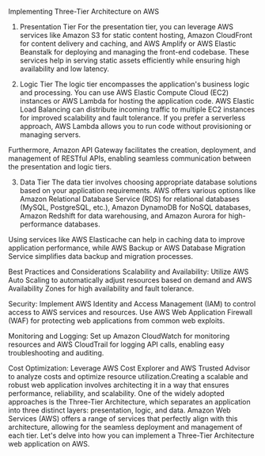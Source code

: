 Implementing Three-Tier Architecture on AWS
1. Presentation Tier
For the presentation tier, you can leverage AWS services like Amazon S3 for static content hosting, Amazon CloudFront for content delivery and caching, and AWS Amplify or AWS Elastic Beanstalk for deploying and managing the front-end codebase. These services help in serving static assets efficiently while ensuring high availability and low latency.

2. Logic Tier
The logic tier encompasses the application's business logic and processing. You can use AWS Elastic Compute Cloud (EC2) instances or AWS Lambda for hosting the application code. AWS Elastic Load Balancing can distribute incoming traffic to multiple EC2 instances for improved scalability and fault tolerance. If you prefer a serverless approach, AWS Lambda allows you to run code without provisioning or managing servers.

Furthermore, Amazon API Gateway facilitates the creation, deployment, and management of RESTful APIs, enabling seamless communication between the presentation and logic tiers.

3. Data Tier
The data tier involves choosing appropriate database solutions based on your application requirements. AWS offers various options like Amazon Relational Database Service (RDS) for relational databases (MySQL, PostgreSQL, etc.), Amazon DynamoDB for NoSQL databases, Amazon Redshift for data warehousing, and Amazon Aurora for high-performance databases.

Using services like AWS Elasticache can help in caching data to improve application performance, while AWS Backup or AWS Database Migration Service simplifies data backup and migration processes.

Best Practices and Considerations
Scalability and Availability: Utilize AWS Auto Scaling to automatically adjust resources based on demand and AWS Availability Zones for high availability and fault tolerance.

Security: Implement AWS Identity and Access Management (IAM) to control access to AWS services and resources. Use AWS Web Application Firewall (WAF) for protecting web applications from common web exploits.

Monitoring and Logging: Set up Amazon CloudWatch for monitoring resources and AWS CloudTrail for logging API calls, enabling easy troubleshooting and auditing.

Cost Optimization: Leverage AWS Cost Explorer and AWS Trusted Advisor to analyze costs and optimize resource utilization.Creating a scalable and robust web application involves architecting it in a way that ensures performance, reliability, and scalability. One of the widely adopted approaches is the Three-Tier Architecture, which separates an application into three distinct layers: presentation, logic, and data. Amazon Web Services (AWS) offers a range of services that perfectly align with this architecture, allowing for the seamless deployment and management of each tier. Let's delve into how you can implement a Three-Tier Architecture web application on AWS.
